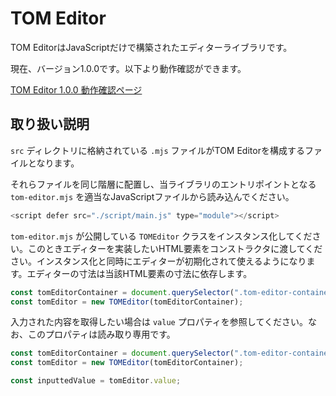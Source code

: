 # TOM Editor

TOM EditorはJavaScriptだけで構築されたエディターライブラリです。

現在、バージョン1.0.0です。以下より動作確認ができます。

[TOM Editor 1.0.0 動作確認ページ](https://tomomoss.github.io/tom-editor/)

## 取り扱い説明

`src` ディレクトリに格納されている `.mjs` ファイルがTOM Editorを構成するファイルとなります。

それらファイルを同じ階層に配置し、当ライブラリのエントリポイントとなる `tom-editor.mjs` を適当なJavaScriptファイルから読み込んでください。

```javascript
<script defer src="./script/main.js" type="module"></script>
```

`tom-editor.mjs` が公開している `TOMEditor` クラスをインスタンス化してください。このときエディターを実装したいHTML要素をコンストラクタに渡してください。インスタンス化と同時にエディターが初期化されて使えるようになります。エディターの寸法は当該HTML要素の寸法に依存します。

```javascript
const tomEditorContainer = document.querySelector(".tom-editor-container");
const tomEditor = new TOMEditor(tomEditorContainer);
```

入力された内容を取得したい場合は `value` プロパティを参照してください。なお、このプロパティは読み取り専用です。

```javascript
const tomEditorContainer = document.querySelector(".tom-editor-container");
const tomEditor = new TOMEditor(tomEditorContainer);

const inputtedValue = tomEditor.value;
```
